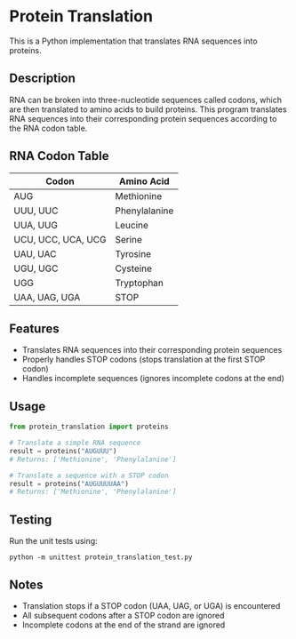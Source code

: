 # Protein Translation

This is a Python implementation that translates RNA sequences into proteins.

## Description

RNA can be broken into three-nucleotide sequences called codons, which are then translated to amino acids to build proteins. This program translates RNA sequences into their corresponding protein sequences according to the RNA codon table.

## RNA Codon Table

| Codon | Amino Acid    |
|-------|---------------|
| AUG   | Methionine    |
| UUU, UUC | Phenylalanine |
| UUA, UUG | Leucine      |
| UCU, UCC, UCA, UCG | Serine       |
| UAU, UAC | Tyrosine     |
| UGU, UGC | Cysteine     |
| UGG   | Tryptophan    |
| UAA, UAG, UGA | STOP         |

## Features

- Translates RNA sequences into their corresponding protein sequences
- Properly handles STOP codons (stops translation at the first STOP codon)
- Handles incomplete sequences (ignores incomplete codons at the end)

## Usage

```python
from protein_translation import proteins

# Translate a simple RNA sequence
result = proteins("AUGUUU")
# Returns: ['Methionine', 'Phenylalanine']

# Translate a sequence with a STOP codon
result = proteins("AUGUUUUAA")
# Returns: ['Methionine', 'Phenylalanine']
```

## Testing

Run the unit tests using:

```
python -m unittest protein_translation_test.py
```

## Notes

- Translation stops if a STOP codon (UAA, UAG, or UGA) is encountered
- All subsequent codons after a STOP codon are ignored
- Incomplete codons at the end of the strand are ignored
